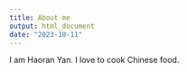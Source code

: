 ```yaml
---
title: About me
output: html_document
date: "2023-10-11"
---
```

I am Haoran Yan. I love to cook Chinese food.
